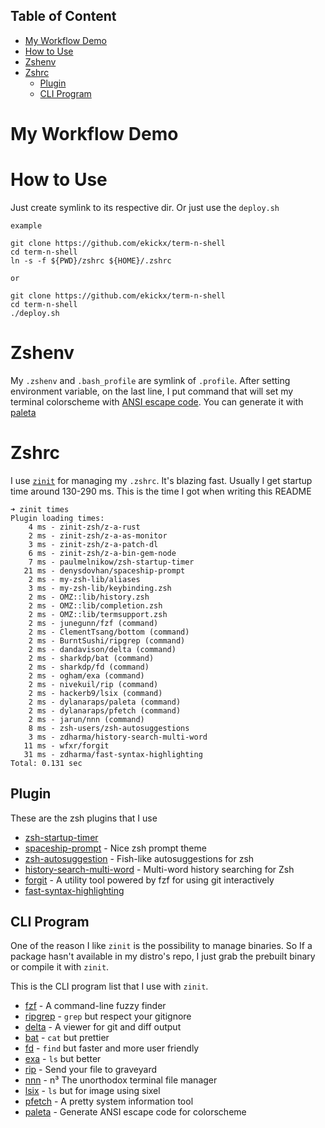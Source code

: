 ## Table of Content
- [My Workflow Demo](#my-workflow-demo)
- [How to Use](#how-to-use)
- [Zshenv](#zshenv)
- [Zshrc](#zshrc)
  * [Plugin](#plugin)
  * [CLI Program](#cli-program) 

# My Workflow Demo 

# How to Use
Just create symlink to its respective dir. Or just use the `deploy.sh`

```
example

git clone https://github.com/ekickx/term-n-shell
cd term-n-shell
ln -s -f ${PWD}/zshrc ${HOME}/.zshrc

or

git clone https://github.com/ekickx/term-n-shell
cd term-n-shell
./deploy.sh
```

# Zshenv
My `.zshenv` and `.bash_profile` are symlink of `.profile`. After setting environment variable, on the last line, I put command that will set my terminal colorscheme with [ANSI escape code](https://en.wikipedia.org/wiki/ANSI_escape_code#Colors). You can generate it with [paleta](https://github.com/dylanaraps/paleta)

# Zshrc
I use [`zinit`](https://github.com/zdharma/zinit) for managing my `.zshrc`. It's blazing fast. Usually I get startup time around 130-290 ms. This is the time I got when writing this README

```
➜ zinit times
Plugin loading times:
    4 ms - zinit-zsh/z-a-rust
    2 ms - zinit-zsh/z-a-as-monitor
    3 ms - zinit-zsh/z-a-patch-dl
    6 ms - zinit-zsh/z-a-bin-gem-node
    7 ms - paulmelnikow/zsh-startup-timer
   21 ms - denysdovhan/spaceship-prompt
    2 ms - my-zsh-lib/aliases
    3 ms - my-zsh-lib/keybinding.zsh
    2 ms - OMZ::lib/history.zsh
    2 ms - OMZ::lib/completion.zsh
    2 ms - OMZ::lib/termsupport.zsh
    2 ms - junegunn/fzf (command)
    2 ms - ClementTsang/bottom (command)
    2 ms - BurntSushi/ripgrep (command)
    2 ms - dandavison/delta (command)
    2 ms - sharkdp/bat (command)
    2 ms - sharkdp/fd (command)
    2 ms - ogham/exa (command)
    2 ms - nivekuil/rip (command)
    2 ms - hackerb9/lsix (command)
    2 ms - dylanaraps/paleta (command)
    2 ms - dylanaraps/pfetch (command)
    2 ms - jarun/nnn (command)
    8 ms - zsh-users/zsh-autosuggestions
    3 ms - zdharma/history-search-multi-word
   11 ms - wfxr/forgit
   31 ms - zdharma/fast-syntax-highlighting
Total: 0.131 sec
```

## Plugin
These are the zsh plugins that I use

- [zsh-startup-timer](https://github.com/paulmelnikow/zsh-startup-timer)
- [spaceship-prompt](https://github.com/denysdovhan/spaceship-prompt) - Nice zsh prompt theme
- [zsh-autosuggestion](https://github.com/zsh-users/zsh-autosuggestions) - Fish-like autosuggestions for zsh
- [history-search-multi-word](https://github.com/zdharma/history-search-multi-word) - Multi-word history searching for Zsh
- [forgit](https://github.com/wfxr/forgit) - A utility tool powered by fzf for using git interactively
- [fast-syntax-highlighting](https://github.com/zdharma/fast-syntax-highlighting)

## CLI Program
One of the reason I like `zinit` is the possibility to manage binaries. So If a package hasn't available in my distro's repo, I just grab the prebuilt binary or compile it with `zinit`.

This is the CLI program list that I use with `zinit`.

- [fzf](https://github.com/junegunn/fzf) - A command-line fuzzy finder 
- [ripgrep](https://github.com/BurntSushi/ripgrep) - `grep` but respect your gitignore
- [delta](https://github.com/dandavison/delta) - A viewer for git and diff output 
- [bat](https://github.com/sharkdp/bat) - `cat` but prettier
- [fd](https://github.com/sharkdp/fd) - `find` but faster and more user friendly
- [exa](https://github.com/ogham/exa) - `ls` but better
- [rip](https://github.com/nivekuil/rip) - Send your file to graveyard
- [nnn](https://github.com/jarun/nnn) - n³ The unorthodox terminal file manager
- [lsix](https://github.com/hackerb9/lsix) - `ls` but for image using sixel
- [pfetch](https://github.com/dylanaraps/pfetch) - A pretty system information tool
- [paleta](https://github.com/dylanaraps/paleta) - Generate ANSI escape code for colorscheme
 
